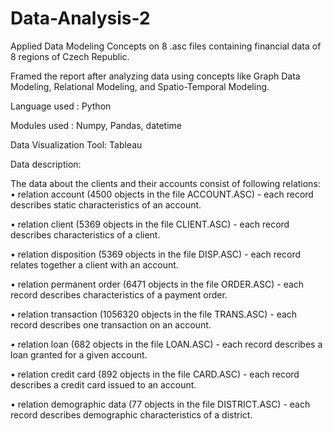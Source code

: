 # Data-Analysis-2

Applied Data Modeling Concepts on 8 .asc files containing financial data of 8 regions of Czech Republic.

Framed the report after analyzing data using concepts like Graph Data Modeling, Relational Modeling, and Spatio-Temporal Modeling.

Language used : Python

Modules used : Numpy, Pandas, datetime

Data Visualization Tool: Tableau

Data description:

The data about the clients and their accounts consist of following relations:
• relation account (4500 objects in the file ACCOUNT.ASC) - each record describes static characteristics of an account.

• relation client (5369 objects in the file CLIENT.ASC) - each record describes characteristics of a client.

• relation disposition (5369 objects in the file DISP.ASC) - each record relates together a client with an account.

• relation permanent order (6471 objects in the file ORDER.ASC) - each record describes characteristics of a payment order.

• relation transaction (1056320 objects in the file TRANS.ASC) - each record describes one transaction on an account.

• relation loan (682 objects in the file LOAN.ASC) - each record describes a loan granted for a given account.

• relation credit card (892 objects in the file CARD.ASC) - each record describes a credit card issued to an account.

• relation demographic data (77 objects in the file DISTRICT.ASC) - each record describes demographic characteristics of a district.
